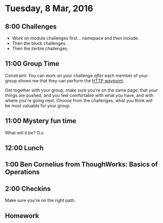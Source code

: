 Tuesday,  8 Mar, 2016
=====================

8:00 Challenges
---------------

* Work on module challenges first... namepace and then include.
* Then the block challenges.
* Then the iterble challenges.


11:00 Group Time
----------------

Constraint: You can work on your challenge *after* each member of your group
shows me that they can perform the [HTTP waypoint](https://github.com/turingschool/waypoints/blob/master/waypoints/http.md).

Get together with your group, make sure you're on the same page,
that your things are pushed, and you feel comfortable with what you have,
and with where you're going next. Choose from the challenges, what you
think will be most valuable for your group.


11:00 Mystery fun time
----------------------

What will it be? O.o


12:00 Lunch
-----------


1:00 Ben Cornelius from ThoughWorks: Basics of Operations
---------------------------------------------------------

2:00 Checkins
-------------

Make sure you're on the right path.

Homework
--------
